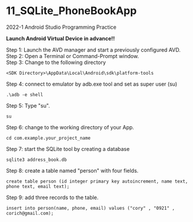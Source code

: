 # 11_SQLite_PhoneBookApp
2022-1 Android Studio Programming Practice

**Launch Android Virtual Device in advance!!**
 
Step 1: Launch the AVD manager and start a previously configured AVD.  
Step 2: Open a Terminal or Command-Prompt window.  
Step 3: Change to the following directory   
```
<SDK Directory>\AppData\Local\Android\sdk\platform-tools 
```

Step 4: connect to emulator by adb.exe tool and set as super user (su)  
```
.\adb -e shell
```

Step 5: Type "su".
```
su
```

Step 6: change to the working directory of your App. 
```
cd com.example.your_project_name
```

Step 7: start the SQLite tool by creating a database 
```
sqlite3 address_book.db
```

Step 8: create a table named "person" with four fields. 
```
create table person (id integer primary key autoincrement, name text, phone text, email text);
```

Step 9: add three records to the table. 
```
insert into person(name, phone, email) values ("cory" , "0921" , corich@gmail.com);
```

